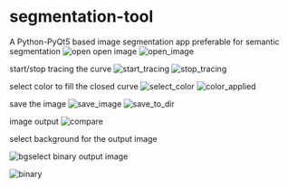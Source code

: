 # segmentation-tool
A Python-PyQt5 based image segmentation app preferable for semantic segmentation
![open](https://github.com/Nishant-Karlupia/segmentation-tool/assets/107272998/5820881d-ec95-4d69-8e1f-37c1982aad7f)
open image
![open_image](https://github.com/Nishant-Karlupia/segmentation-tool/assets/107272998/44b931b1-50b5-4e29-b1b7-035ec85405f2)


start/stop tracing the curve
![start_tracing](https://github.com/Nishant-Karlupia/segmentation-tool/assets/107272998/c5756bda-3ecb-4f42-b4e3-cdc501f2c745)
![stop_tracing](https://github.com/Nishant-Karlupia/segmentation-tool/assets/107272998/a8d589c3-1e30-44d0-af31-88a03691556f)


select color to fill the closed curve
![select_color](https://github.com/Nishant-Karlupia/segmentation-tool/assets/107272998/55e3f588-3cfa-4cd4-99ce-d781988b5dbf)
![color_applied](https://github.com/Nishant-Karlupia/segmentation-tool/assets/107272998/ece49ec8-e892-470c-8d1a-ee937c083fd6)


save the image
![save_image](https://github.com/Nishant-Karlupia/segmentation-tool/assets/107272998/f588b1a1-c1f6-47bd-b4b7-e2f8c618f9a4)
![save_to_dir](https://github.com/Nishant-Karlupia/segmentation-tool/assets/107272998/9d11b8b5-3465-4550-a46e-f18c29aacc35)


image output
![compare](https://github.com/Nishant-Karlupia/segmentation-tool/assets/107272998/1c980a1e-7c17-48db-a360-ecfb1706541f)


select background for the output image


![bgselect](https://github.com/Nishant-Karlupia/segmentation-tool/assets/107272998/f13dd2e7-de88-4e49-9e39-2a25fbdfbbd9)
binary output image


![binary](https://github.com/Nishant-Karlupia/segmentation-tool/assets/107272998/e6b3693e-ba43-4db5-bc41-797ff7d8d14d)
